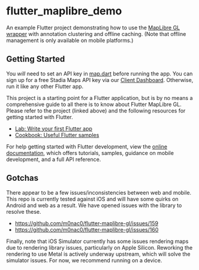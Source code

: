 # flutter_maplibre_demo

An example Flutter project demonstrating how to use the [MapLibre GL wrapper](https://github.com/m0nac0/flutter-maplibre-gl)
with annotation clustering and offline caching. (Note that offline management is only available on mobile platforms.)

## Getting Started

You *will* need to set an API key in [map.dart](lib/map.dart) before running the app. You can sign up for a free
Stadia Maps API key via our [Client Dashboard](https://client.stadiamaps.com/). Otherwise, run it like
any other Flutter app.

This project is a starting point for a Flutter application, but is by no means a comprehensive guide
to all there is to know about Flutter MapLibre GL. Please refer to the project (linked above)
and the following resources for getting started with Flutter.


- [Lab: Write your first Flutter app](https://docs.flutter.dev/get-started/codelab)
- [Cookbook: Useful Flutter samples](https://docs.flutter.dev/cookbook)

For help getting started with Flutter development, view the
[online documentation](https://docs.flutter.dev/), which offers tutorials,
samples, guidance on mobile development, and a full API reference.

## Gotchas

There appear to be a few issues/inconsistencies between web and mobile. This repo is
currently tested against iOS and will have some quirks on Android and web as a result.
We have opened issues with the library to resolve these.

* https://github.com/m0nac0/flutter-maplibre-gl/issues/159
* https://github.com/m0nac0/flutter-maplibre-gl/issues/160

Finally, note that iOS Simulator currently has some issues rendering maps due to rendering
library issues, particularly on Apple Silicon. Reworking the rendering to use Metal is
actively underway upstream, which will solve the simulator issues. For now, we recommend
running on a device.